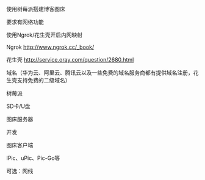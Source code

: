 使用树莓派搭建博客图床

要求有网络功能

使用Ngrok/花生壳开启内网映射

Ngrok http://www.ngrok.cc/_book/

花生壳 http://service.oray.com/question/2680.html

域名（华为云、阿里云、腾讯云以及一些免费的域名服务商都有提供域名注册，花生壳支持免费的二级域名）

树莓派

SD卡/U盘

图床服务器

开发

图床客户端

IPic、uPic、Pic-Go等

可选：网线